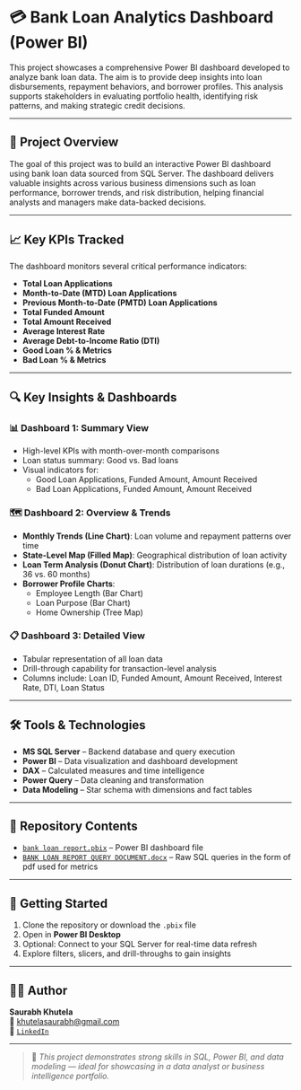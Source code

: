# 💳 Bank Loan Analytics Dashboard (Power BI)

This project showcases a comprehensive Power BI dashboard developed to analyze bank loan data. The aim is to provide deep insights into loan disbursements, repayment behaviors, and borrower profiles. This analysis supports stakeholders in evaluating portfolio health, identifying risk patterns, and making strategic credit decisions.

---

## 📌 Project Overview

The goal of this project was to build an interactive Power BI dashboard using bank loan data sourced from SQL Server. The dashboard delivers valuable insights across various business dimensions such as loan performance, borrower trends, and risk distribution, helping financial analysts and managers make data-backed decisions.

---

## 📈 Key KPIs Tracked

The dashboard monitors several critical performance indicators:

- **Total Loan Applications**
- **Month-to-Date (MTD) Loan Applications**
- **Previous Month-to-Date (PMTD) Loan Applications**
- **Total Funded Amount**
- **Total Amount Received**
- **Average Interest Rate**
- **Average Debt-to-Income Ratio (DTI)**
- **Good Loan % & Metrics**
- **Bad Loan % & Metrics**

---

## 🔍 Key Insights & Dashboards

### 📊 Dashboard 1: Summary View

- High-level KPIs with month-over-month comparisons
- Loan status summary: Good vs. Bad loans
- Visual indicators for:
  - Good Loan Applications, Funded Amount, Amount Received
  - Bad Loan Applications, Funded Amount, Amount Received

### 🗺 Dashboard 2: Overview & Trends

- **Monthly Trends (Line Chart)**: Loan volume and repayment patterns over time
- **State-Level Map (Filled Map)**: Geographical distribution of loan activity
- **Loan Term Analysis (Donut Chart)**: Distribution of loan durations (e.g., 36 vs. 60 months)
- **Borrower Profile Charts**:
  - Employee Length (Bar Chart)
  - Loan Purpose (Bar Chart)
  - Home Ownership (Tree Map)

### 📋 Dashboard 3: Detailed View

- Tabular representation of all loan data
- Drill-through capability for transaction-level analysis
- Columns include: Loan ID, Funded Amount, Amount Received, Interest Rate, DTI, Loan Status

---

## 🛠 Tools & Technologies

- **MS SQL Server** – Backend database and query execution
- **Power BI** – Data visualization and dashboard development
- **DAX** – Calculated measures and time intelligence
- **Power Query** – Data cleaning and transformation
- **Data Modeling** – Star schema with dimensions and fact tables

---

## 📁 Repository Contents

- [`bank loan report.pbix`](https://github.com/12112004Q/Bank-Loan-Analysis/blob/main/Bank%20Loan%20Report%20Analysis/bank%20loan%20report.pbix) – Power BI dashboard file
- [`BANK LOAN REPORT QUERY DOCUMENT.docx`](https://github.com/12112004Q/Bank-Loan-Analysis/blob/main/Bank%20Loan%20Report%20Analysis/BANK%20LOAN%20REPORT%20QUERY%20DOCUMENT.docx) – Raw SQL queries in the form of pdf used for metrics

---


## 🚀 Getting Started

1. Clone the repository or download the `.pbix` file
2. Open in **Power BI Desktop**
3. Optional: Connect to your SQL Server for real-time data refresh
4. Explore filters, slicers, and drill-throughs to gain insights

---

## 🙋‍♂ Author

**Saurabh Khutela**  
📧 khutelasaurabh@gmail.com  
🔗 [`LinkedIn`](www.linkedin.com/in/saurabh-khutela)

---

> 🎯 *This project demonstrates strong skills in SQL, Power BI, and data modeling — ideal for showcasing in a data analyst or business intelligence portfolio.*

